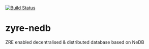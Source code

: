 [![Build Status](https://travis-ci.org/arcoirislabs/zyre-nedb.svg?branch=master)](https://travis-ci.org/arcoirislabs/zyre-nedb)

# zyre-nedb
ZRE enabled decentralised &amp; distributed database based on NeDB
